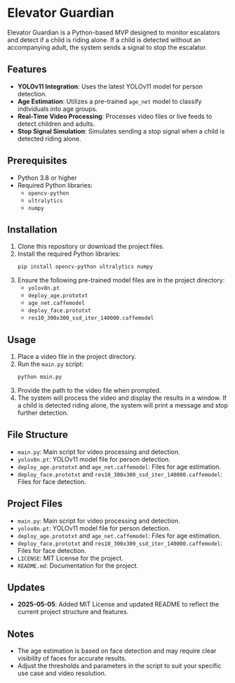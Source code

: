 # Elevator Guardian

Elevator Guardian is a Python-based MVP designed to monitor escalators and detect if a child is riding alone. If a child is detected without an accompanying adult, the system sends a signal to stop the escalator.

## Features
- **YOLOv11 Integration**: Uses the latest YOLOv11 model for person detection.
- **Age Estimation**: Utilizes a pre-trained `age_net` model to classify individuals into age groups.
- **Real-Time Video Processing**: Processes video files or live feeds to detect children and adults.
- **Stop Signal Simulation**: Simulates sending a stop signal when a child is detected riding alone.

## Prerequisites
- Python 3.8 or higher
- Required Python libraries:
  - `opencv-python`
  - `ultralytics`
  - `numpy`

## Installation
1. Clone this repository or download the project files.
2. Install the required Python libraries:
   ```bash
   pip install opencv-python ultralytics numpy
   ```
3. Ensure the following pre-trained model files are in the project directory:
   - `yolov8n.pt`
   - `deploy_age.prototxt`
   - `age_net.caffemodel`
   - `deploy_face.prototxt`
   - `res10_300x300_ssd_iter_140000.caffemodel`

## Usage
1. Place a video file in the project directory.
2. Run the `main.py` script:
   ```bash
   python main.py
   ```
3. Provide the path to the video file when prompted.
4. The system will process the video and display the results in a window. If a child is detected riding alone, the system will print a message and stop further detection.

## File Structure
- `main.py`: Main script for video processing and detection.
- `yolov8n.pt`: YOLOv11 model file for person detection.
- `deploy_age.prototxt` and `age_net.caffemodel`: Files for age estimation.
- `deploy_face.prototxt` and `res10_300x300_ssd_iter_140000.caffemodel`: Files for face detection.

## Project Files
- `main.py`: Main script for video processing and detection.
- `yolov8n.pt`: YOLOv11 model file for person detection.
- `deploy_age.prototxt` and `age_net.caffemodel`: Files for age estimation.
- `deploy_face.prototxt` and `res10_300x300_ssd_iter_140000.caffemodel`: Files for face detection.
- `LICENSE`: MIT License for the project.
- `README.md`: Documentation for the project.

## Updates
- **2025-05-05**: Added MIT License and updated README to reflect the current project structure and features.

## Notes
- The age estimation is based on face detection and may require clear visibility of faces for accurate results.
- Adjust the thresholds and parameters in the script to suit your specific use case and video resolution.


